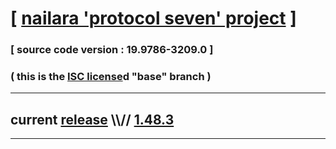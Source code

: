 
# [ [nailara 'protocol seven' project](http://src.nailara.net/) ]

### [ source code version : 19.9786-3209.0 ]

### ( this is the [ISC license](license)d "base" branch )
---
## current [release](https://github.com/anotherlink/nailara/releases) \\\\// [1.48.3](https://github.com/anotherlink/nailara/releases/tag/1.48.3)
---
